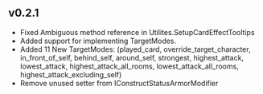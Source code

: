 ## v0.2.1
- Fixed Ambiguous method reference in Utilites.SetupCardEffectTooltips
- Added support for implementing TargetModes.
- Added 11 New TargetModes: (played_card, override_target_character, in_front_of_self, behind_self, around_self, strongest, highest_attack, lowest_attack, highest_attack_all_rooms, lowest_attack_all_rooms, highest_attack_excluding_self)
- Remove unused setter from IConstructStatusArmorModifier